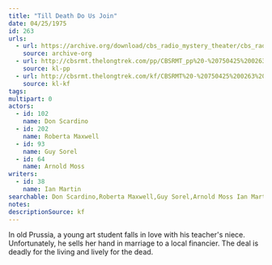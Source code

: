 ```yaml
---
title: "Till Death Do Us Join"
date: 04/25/1975
id: 263
urls: 
  - url: https://archive.org/download/cbs_radio_mystery_theater/cbs_radio_mystery_theater-0251-0300.zip/cbs_radio_mystery_theater-0251-0300%2Fcbsrmt_0263_till_death_do_us_join.mp3
    source: archive-org
  - url: http://cbsrmt.thelongtrek.com/pp/CBSRMT_pp%20-%20750425%200263%20Till%20Death%20Do%20Us%20Join.mp3
    source: kl-pp
  - url: http://cbsrmt.thelongtrek.com/kf/CBSRMT%20-%20750425%200263%20Till%20Death%20Do%20Us%20Join_kf.mp3
    source: kl-kf
tags: 
multipart: 0
actors:  
  - id: 102
    name: Don Scardino  
  - id: 202
    name: Roberta Maxwell  
  - id: 93
    name: Guy Sorel  
  - id: 64
    name: Arnold Moss
writers:  
  - id: 38
    name: Ian Martin
searchable: Don Scardino,Roberta Maxwell,Guy Sorel,Arnold Moss Ian Martin
notes: 
descriptionSource: kf
---
```

In old Prussia, a young art student falls in love with his teacher's niece. Unfortunately, he sells her hand in marriage to a local financier. The deal is deadly for the living and lively for the dead.
